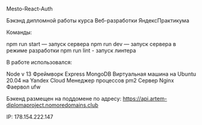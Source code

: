 
Mesto-React-Auth

Бэкэнд дипломной работы курса Веб-разработки ЯндексПрактикума

Команды:

npm run start — запуск сервера
npm run dev — запуск сервера в режиме разработки
npm run lint - запуск линтера

В работе использовался: 

Node v 13
Фреймворк Express 
MongoDB
Виртуальная машина на Ubuntu 20.04 на Yandex Cloud
Менеджер процессов pm2
Сервер Nginx 
Фаервол ufw

Бэкенд размещен на поддомене по адресу:
https://api.artem-diplomaproject.nomoredomains.club


IP: 178.154.222.147
